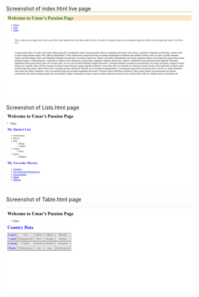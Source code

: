 Screenshot of index.html live page
![Alt text](image.png)

Screenshot of Lists.html page
![Alt text](image-1.png)

Screenshot of Table.html page

![Alt text](image-2.png)